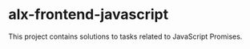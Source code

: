 # alx-frontend-javascript

This project contains solutions to tasks related to JavaScript Promises.


